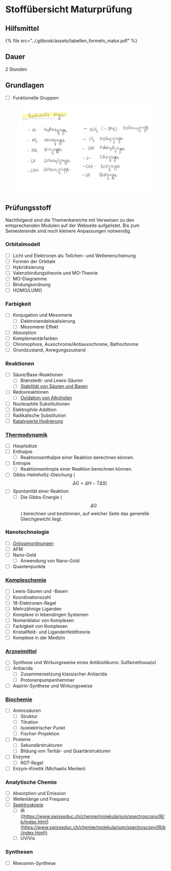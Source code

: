 # Stoffübersicht Maturprüfung

## Hilfsmittel

{% file src="../.gitbook/assets/tabellen_formeln_matur.pdf" %}

## Dauer

2 Stunden

## Grundlagen

* [ ] Funktionelle Gruppen:

<figure><img src="../.gitbook/assets/funktionelleGruppen.png" alt=""><figcaption></figcaption></figure>

## Prüfungsstoff

Nachfolgend sind die Themenbereiche mit Verweisen zu den entsprechenden Modulen auf der Webseite aufgelistet. Bis zum Semesterende sind noch kleinere Anpassungen notwendig.

### Orbitalmodell

* [ ] Licht und Elektronen als Teilchen- und Wellenerscheinung
* [ ] Formen der Orbitale
* [ ] Hybridisierung
* [ ] Valenzbindungstheorie und MO-Theorie
* [ ] MO-Diagramme
* [ ] Bindungsordnung
* [ ] HOMO/LUMO

### Farbigkeit

* [ ] Konjugation und Mesomerie
  * [ ] Elektronendelokalisierung
  * [ ] Mesomerer Effekt
* [ ] Absorption
* [ ] Komplementärfarben
* [ ] Chromophore, Auxochrome/Antiauxochrome, Bathochrome
* [ ] Grundzustand, Anregungszustand

### Reaktionen

* [ ] Säure/Base-Reaktionen
  * [ ] Brønstedt- und Lewis-Säuren
  * [ ] [Stabilität von Säuren und Basen](../molekuelorbitale-und-organisch-chemische-reaktionen/stabilitaet-von-saeuren-und-basen/)
* [ ] Redoxreaktionen
  * [ ] [Oxidation von Alkoholen](https://de.serlo.org/chemie/128041/oxidation-von-alkoholen-durch-permanganatl%C3%B6sung)
* [ ] Nucleophile Substitutionen
* [ ] Elektrophile Addition
* [ ] Radikalische Substitution
* [ ] [Katalysierte Hydrierung](../synthesen/synthese-von-rheosmin-himbeerketon/katalysierte-hydrierung.md)

### [Thermodynamik](../thermodynamik/)

* [ ] Hauptsätze
* [ ] Enthalpie
  * [ ] Reaktionsenthalpie einer Reaktion berechnen können.
* [ ] Entropie
  * [ ] Reaktionsentropie einer Reaktion berechnen können.
* [ ] Gibbs-Helmholtz-Gleichung ( $$\Delta G=\Delta H-T \Delta S)$$
* [ ] Spontanität einer Reaktion
  * [ ] Die Gibbs-Energie ( $$\Delta G$$) berechnen und bestimmen, auf welcher Seite das generelle Gleichgewicht liegt.

### Nanotechnologie

* [ ] [Grössenordnungen](../nanotechnologie/groessenordnungen.md)
* [ ] AFM
* [ ] Nano-Gold
  * [ ] Anwendung von Nano-Gold
* [ ] Quantenpunkte

### [Komplexchemie](lernziele-maturpruefung.md#komplexchemie)

* [ ] Lewis-Säuren und -Basen
* [ ] Koordinationszahl
* [ ] 18-Elektronen-Regel
* [ ] Mehrzähnige Liganden
* [ ] Komplexe in lebendingen Systemen
* [ ] Nomenklatur von Komplexen
* [ ] Farbigkeit von Komplexen
* [ ] Kristallfeld- und Ligandenfeldtheorie
* [ ] Komplexe in der Medizin

### [Arzneimittel](lernziele-maturpruefung.md#arzneimittel)

* [ ] Synthese und Wirkungsweise eines Antibiotikums: Sulfamethoxazol
* [ ] Antiacida
  * [ ] Zusammensetzung klassischer Antiacida
  * [ ] Protonenpumpenhemmer
* [ ] Aspirin-Synthese und Wirkungsweise

### [Biochemie](lernziele-maturpruefung.md#biochemie)

* [ ] Aminosäuren
  * [ ] Struktur
  * [ ] Titration
  * [ ] Isoelektrischer Punkt
  * [ ] Fischer-Projektion
* [ ] Proteine
  * [ ] Sekundärstrukturen
  * [ ] Bildung von Tertiär- und Quartärstrukturen
* [ ] Enzyme
  * [ ] RGT-Regel
* [ ] Enzym-Kinetik (Michaelis Menten)

### Analytische Chemie

* [ ] Absorption und Emission
* [ ] Wellenlänge und Frequenz
* [ ] [Spektroskopie](../spektroskopie/)
  * [ ] IR ([https://www.swisseduc.ch/chemie/molekularium/spectroscopy/IR/b/index.html](https://www.swisseduc.ch/chemie/molekularium/spectroscopy/IR/b/index.html))
  * [ ] UV/Vis

### Synthesen

* [ ] Rheosmin-Synthese




